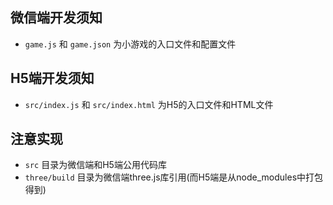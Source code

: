## 微信端开发须知

- `game.js` 和 `game.json` 为小游戏的入口文件和配置文件

## H5端开发须知

- `src/index.js` 和 `src/index.html` 为H5的入口文件和HTML文件

## 注意实现

- `src` 目录为微信端和H5端公用代码库
- `three/build` 目录为微信端three.js库引用(而H5端是从node_modules中打包得到)